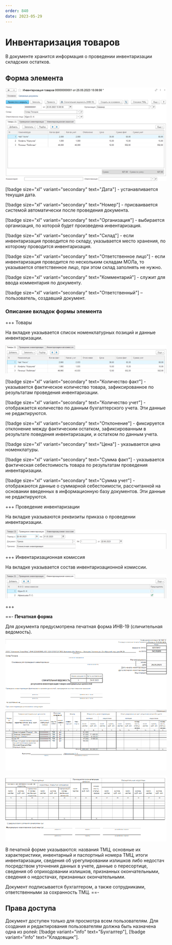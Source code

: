 ```yaml
---
order: 840
date: 2023-05-29
---
```

# Инвентаризация товаров

В документе хранится информация о проведении инвентаризации складских остатков.

## Форма элемента

![](/images/Инвентаризация.jpg)

[!badge size="xl" variant="secondary" text="Дата"] - устанавливается текущая дата.

[!badge size="xl" variant="secondary" text="Номер"] - присваивается системой автоматически после проведения документа.

[!badge size="xl" variant="secondary" text="Организация"] - выбирается организация, по которой будет произведена инвентаризация.

[!badge size="xl" variant="secondary" text="Склад"] - если инвентаризация проводится по складу, указывается место хранения, по которому проводится инвентаризация. 

[!badge size="xl" variant="secondary" text="Ответственное лицо"] - если инвентаризация проводится по нескольким складам МОЛа, то указывается ответственное лицо, при этом склад заполнять не нужно.

[!badge size="xl" variant="secondary" text="Комментарий"] - служит для ввода комментария по документу.

[!badge size="xl" variant="secondary" text="Ответственный"] – пользователь, создавший документ. 

### Описание вкладок формы элемента

+++ Товары

На вкладке указывается список номенклатурных позиций и данные инвентаризации. 

![](/images/Вкладка_товары_инвентаризация.jpg)

[!badge size="xl" variant="secondary" text="Количество факт"] - указывается фактическое количество товара, зафиксированное по результатам проведения инвентаризации.

[!badge size="xl" variant="secondary" text="Количество учет"] - отображается количество по данным бухгалтерского учета. Эти данные не редактируются.

[!badge size="xl" variant="secondary" text="Отклонение"] - фиксируется отклонение между фактическим остатком, зафиксированным в результате поведения инвентаризации, и остатком по данным учета.

[!badge size="xl" variant="secondary" text="Цена"] - указывается цена номенклатуры.

[!badge size="xl" variant="secondary" text="Сумма факт"] - указывается фактическая себестоимость товара по результатам проведения инвентаризации.

[!badge size="xl" variant="secondary" text="Сумма учет"] - отображаются данные о суммарной себестоимости, рассчитанной на основании введенных в информационную базу документов. Эти данные не редактируются.

+++ Проведение инвентаризации

На вкладке указываются реквизиты приказа о проведении инвентаризации.

![](/images/Вкладка_проведение_инвентаризации.jpg)

+++ Инвентаризационная комиссия

На вкладке указывается состав инвентаризационной комиссии.

![](/images/Инвентаризационная_комисия.jpg)

+++

==- **Печатная форма**

Для документа предусмотрена печатная форма ИНВ-19 (сличительная ведомость).

![](/images/инв19_1.png)

![](/images/инв19_2.png)

В печатной форме указываются: названия ТМЦ, основные их характеристики, инвентарный и паспортный номера ТМЦ, итоги инвентаризации, сведения об урегулировании излишков либо недостач посредством уточнения данных в учете, данные о пересортице, сведения об оприходовании излишков, признанных окончательными, сведения о недостачах, признанных окончательными.

Документ подписывается бухгалтером, а также сотрудниками, ответственными за сохранность ТМЦ.
==-

## Права доступа

Документ доступен только для просмотра всем пользователям. Для создания и редактирования пользователям должна быть назначена одна из ролей: [!badge variant="info" text="Бухгалтер"], [!badge variant="info" text="Кладовщик"].


